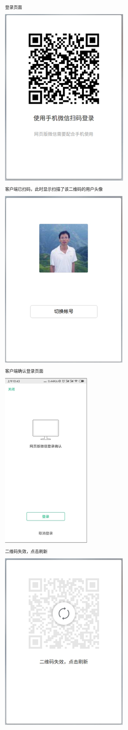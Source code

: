 登录页面

![Alt text](img/登录.jpg)

客户端已扫码，此时显示扫描了该二维码的用户头像

![Alt text](img/客户端已扫码.jpg)

客户端确认登录页面

![Alt text](img/客户端确认登录页面.jpg?v=1)

二维码失效，点击刷新

![Alt text](img/二维码失效，点击刷新.jpg)
